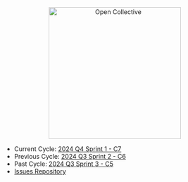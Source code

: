 
<div align="center">
  <a href="https://opencollective.com/" target="_blank" rel="noopener noreferrer">
    <img width="300" src="https://opencollective.com/public/images/opencollectivelogo.svg" alt="Open Collective">
  </a>
</div>

<ul>
  <li>Current Cycle: <a href="https://github.com/orgs/opencollective/projects/5/views/56">2024 Q4 Sprint 1 - C7</a></li>
  <li>Previous Cycle: <a href="https://github.com/orgs/opencollective/projects/5/views/55">2024 Q3 Sprint 2 - C6</a></li>
  <li>Past Cycle: <a href="https://github.com/orgs/opencollective/projects/5/views/54">2024 Q3 Sprint 3 - C5</a></li>
  <li><a href="https://github.com/opencollective/opencollective/issues">Issues Repository</a></li>
</ul>
